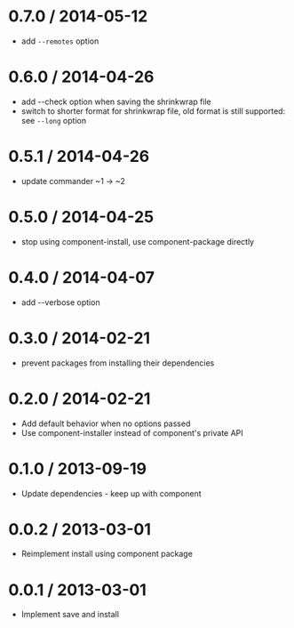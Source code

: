 
0.7.0 / 2014-05-12
==================

 * add `--remotes` option

0.6.0 / 2014-04-26
==================

 * add --check option when saving the shrinkwrap file
 * switch to shorter format for shrinkwrap file, old format is still supported: see `--long` option

0.5.1 / 2014-04-26
==================

 * update commander ~1 -> ~2

0.5.0 / 2014-04-25
==================

 * stop using component-install, use component-package directly

0.4.0 / 2014-04-07
==================

 * add --verbose option

0.3.0 / 2014-02-21
==================

 * prevent packages from installing their dependencies

0.2.0 / 2014-02-21
==================

 * Add default behavior when no options passed
 * Use component-installer instead of component's private API

0.1.0 / 2013-09-19 
==================

 * Update dependencies - keep up with component

0.0.2 / 2013-03-01 
==================

 * Reimplement install using component package

0.0.1 / 2013-03-01 
==================

 * Implement save and install
